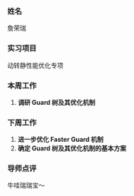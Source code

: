 ### 姓名

詹荣瑞

### 实习项目

动转静性能优化专项

### 本周工作

1. **调研 Guard 树及其优化机制**

### 下周工作

1. **进一步优化 Faster Guard 机制**
2. **确定 Guard 树及其优化机制的基本方案**

### 导师点评

牛哇瑞瑞宝～
